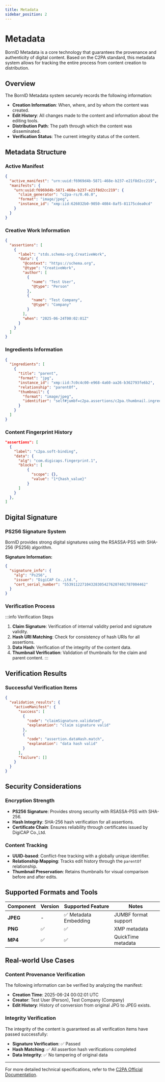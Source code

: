 ```yaml
---
title: Metadata
sidebar_position: 2
---
```


# Metadata

BornID Metadata is a core technology that guarantees the provenance and authenticity of digital content. Based on the C2PA standard, this metadata system allows for tracking the entire process from content creation to distribution.

## Overview

The BornID Metadata system securely records the following information:

- **Creation Information**: When, where, and by whom the content was created.
- **Edit History**: All changes made to the content and information about the editing tools.
- **Distribution Path**: The path through which the content was disseminated.
- **Verification Status**: The current integrity status of the content.

## Metadata Structure

### Active Manifest

```json
{
  "active_manifest": "urn:uuid:f6969d4b-5871-468e-b237-e21f8d2cc219",
  "manifests": {
    "urn:uuid:f6969d4b-5871-468e-b237-e21f8d2cc219": {
      "claim_generator": "c2pa-rs/0.46.0",
      "format": "image/jpeg",
      "instance_id": "xmp:iid:626032b0-9050-4084-8af5-81175cdea0cd"
    }
  }
}
```

### Creative Work Information

```json
{
  "assertions": [
    {
      "label": "stds.schema-org.CreativeWork",
      "data": {
        "@context": "https://schema.org",
        "@type": "CreativeWork",
        "author": [
          {
            "name": "Test User",
            "@type": "Person"
          },
          {
            "name": "Test Company",
            "@type": "Company"
          }
        ],
        "when": "2025-06-24T00:02:01Z"
      }
    }
  ]
}
```

### Ingredients Information

```json
{
  "ingredients": [
    {
      "title": "parent",
      "format": "jpg",
      "instance_id": "xmp:iid:7c0c4c00-e968-4a60-aa26-b362793fe6b2",
      "relationship": "parentOf",
      "thumbnail": {
        "format": "image/jpeg",
        "identifier": "self#jumbf=c2pa.assertions/c2pa.thumbnail.ingredient.jpeg"
      }
    }
  ]
}
```

### Content Fingerprint History

```json
"assertions": [
  {
    "label": "c2pa.soft-binding",
    "data": {
      "alg": "com.digicaps.fingerprint.1",
      "blocks": [
          {
            "scope": {},
            "value": "1*{hash_value}"
          }
      ]
    }
  },
]
```

## Digital Signature

### PS256 Signature System

BornID provides strong digital signatures using the RSASSA-PSS with SHA-256 (PS256) algorithm.

**Signature Information:**

```json
{
  "signature_info": {
    "alg": "Ps256",
    "issuer": "DigiCAP Co.,Ltd.",
    "cert_serial_number": "5539112271043283054276207401787004462"
  }
}
```

### Verification Process

:::info Verification Steps

1. **Claim Signature**: Verification of internal validity period and signature validity.
2. **Hash URI Matching**: Check for consistency of hash URIs for all assertions.
3. **Data Hash**: Verification of the integrity of the content data.
4. **Thumbnail Verification**: Validation of thumbnails for the claim and parent content.
   :::

## Verification Results

### Successful Verification Items

```json
{
  "validation_results": {
    "activeManifest": {
      "success": [
        {
          "code": "claimSignature.validated",
          "explanation": "claim signature valid"
        },
        {
          "code": "assertion.dataHash.match",
          "explanation": "data hash valid"
        }
      ],
      "failure": []
    }
  }
}
```

## Security Considerations

### Encryption Strength

- **PS256 Signature**: Provides strong security with RSASSA-PSS with SHA-256.
- **Hash Integrity**: SHA-256 hash verification for all assertions.
- **Certificate Chain**: Ensures reliability through certificates issued by DigiCAP Co.,Ltd.

### Content Tracking

- **UUID-based**: Conflict-free tracking with a globally unique identifier.
- **Relationship Mapping**: Tracks edit history through the `parentOf` relationship.
- **Thumbnail Preservation**: Retains thumbnails for visual comparison before and after edits.

## Supported Formats and Tools

| Component | Version | Supported Feature     | Notes                |
| --------- | ------- | --------------------- | -------------------- |
| **JPEG**  | -       | ✅ Metadata Embedding | JUMBF format support |
| **PNG**   | ✅      | ✅                    | XMP metadata         |
| **MP4**   | ✅      | ✅                    | QuickTime metadata   |

## Real-world Use Cases

### Content Provenance Verification

The following information can be verified by analyzing the manifest:

- **Creation Time**: 2025-06-24 00:02:01 UTC
- **Creator**: Test User (Person), Test Company (Company)
- **Edit History**: History of conversion from original JPG to JPEG exists.

### Integrity Verification

The integrity of the content is guaranteed as all verification items have passed successfully:

- **Signature Verification**: ✅ Passed
- **Hash Matching**: ✅ All assertion hash verifications completed
- **Data Integrity**: ✅ No tampering of original data

---

For more detailed technical specifications, refer to the [C2PA Official Documentation](https://c2pa.org/specifications/specifications/1.3/specs/C2PA_Specification.html).
